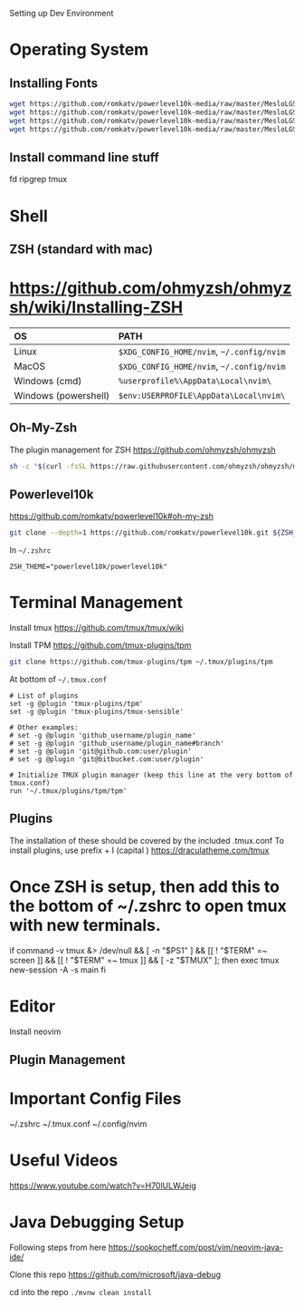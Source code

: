 Setting up Dev Environment

# Operating System

## Installing Fonts
```bash
wget https://github.com/romkatv/powerlevel10k-media/raw/master/MesloLGS%20NF%20Regular.ttf
wget https://github.com/romkatv/powerlevel10k-media/raw/master/MesloLGS%20NF%20Bold.ttf
wget https://github.com/romkatv/powerlevel10k-media/raw/master/MesloLGS%20NF%20Italic.ttf
wget https://github.com/romkatv/powerlevel10k-media/raw/master/MesloLGS%20NF%20Bold%20Italic.ttf
```

## Install command line stuff
fd
ripgrep
tmux

# Shell

## ZSH (standard with mac)
https://github.com/ohmyzsh/ohmyzsh/wiki/Installing-ZSH
=======
| OS | PATH |
| :- | :--- |
| Linux | `$XDG_CONFIG_HOME/nvim`, `~/.config/nvim` |
| MacOS | `$XDG_CONFIG_HOME/nvim`, `~/.config/nvim` |
| Windows (cmd)| `%userprofile%\AppData\Local\nvim\` |
| Windows (powershell)| `$env:USERPROFILE\AppData\Local\nvim\` |

## Oh-My-Zsh
The plugin management for ZSH
https://github.com/ohmyzsh/ohmyzsh

```bash
sh -c "$(curl -fsSL https://raw.githubusercontent.com/ohmyzsh/ohmyzsh/master/tools/install.sh)"
```

## Powerlevel10k
https://github.com/romkatv/powerlevel10k#oh-my-zsh

```bash
git clone --depth=1 https://github.com/romkatv/powerlevel10k.git ${ZSH_CUSTOM:-$HOME/.oh-my-zsh/custom}/themes/powerlevel10k
```
In `~/.zshrc`
```
ZSH_THEME="powerlevel10k/powerlevel10k"
```

# Terminal Management

Install tmux
https://github.com/tmux/tmux/wiki

Install TPM
https://github.com/tmux-plugins/tpm

```bash
git clone https://github.com/tmux-plugins/tpm ~/.tmux/plugins/tpm
```

At bottom of `~/.tmux.conf`
```
# List of plugins
set -g @plugin 'tmux-plugins/tpm'
set -g @plugin 'tmux-plugins/tmux-sensible'

# Other examples:
# set -g @plugin 'github_username/plugin_name'
# set -g @plugin 'github_username/plugin_name#branch'
# set -g @plugin 'git@github.com:user/plugin'
# set -g @plugin 'git@bitbucket.com:user/plugin'

# Initialize TMUX plugin manager (keep this line at the very bottom of tmux.conf)
run '~/.tmux/plugins/tpm/tpm'
```

## Plugins
The installation of these should be covered by the included .tmux.conf
To install plugins, use prefix + I (capital )
https://draculatheme.com/tmux

# Once ZSH is setup, then add this to the bottom of ~/.zshrc to open tmux with new terminals.
if command -v tmux &> /dev/null && [ -n "$PS1" ] && [[ ! "$TERM" =~ screen ]] && [[ ! "$TERM" =~ tmux ]] && [ -z "$TMUX" ]; then
  exec tmux new-session -A -s main
fi

# Editor

Install neovim

## Plugin Management

# Important Config Files
~/.zshrc
~/.tmux.conf
~/.config/nvim

# Useful Videos
https://www.youtube.com/watch?v=H70lULWJeig

# Java Debugging Setup
Following steps from here
https://sookocheff.com/post/vim/neovim-java-ide/

Clone this repo
https://github.com/microsoft/java-debug

cd into the repo
`./mvnw clean install`

